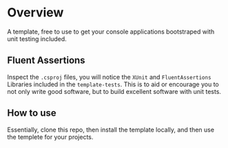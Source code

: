 # Overview

A template, free to use to get your console applications bootstraped with unit testing included.

## Fluent Assertions

Inspect the `.csproj` files, you will notice the `XUnit` and `FluentAssertions` Libraries included in the `template-tests`.  This is to aid or encourage you to not only write good software, but to build excellent software with unit tests.

## How to use
Essentially, clone this repo, then install the template locally, and then use the templete for your projects.


